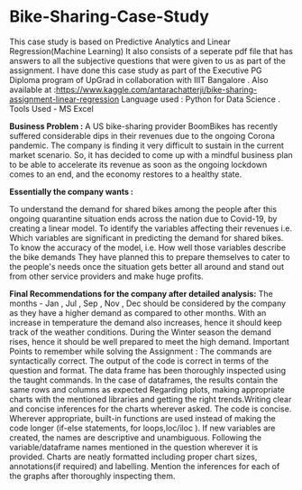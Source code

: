 # Bike-Sharing-Case-Study
This case study is based on Predictive Analytics and Linear Regression(Machine Learning)
It also consists of a seperate pdf file that has answers to all the subjective questions that were given to us as part of the assignment.
I have done this case study as part of the Executive PG Diploma program of UpGrad in collaboration with IIIT Bangalore .
Also available at :https://www.kaggle.com/antarachatterji/bike-sharing-assignment-linear-regression
Language used : Python for Data Science . Tools Used - MS Excel

**Business Problem :**
A US bike-sharing provider BoomBikes has recently suffered considerable dips in their revenues due to the ongoing Corona pandemic. The company is finding it very difficult to sustain in the current market scenario. So, it has decided to come up with a mindful business plan to be able to accelerate its revenue as soon as the ongoing lockdown comes to an end, and the economy restores to a healthy state.

**Essentially the company wants :**

To understand the demand for shared bikes among the people after this ongoing quarantine situation ends across the nation due to Covid-19, by creating a linear model.
To identify the variables affecting their revenues i.e. Which variables are significant in predicting the demand for shared bikes.
To know the accuracy of the model, i.e. How well those variables describe the bike demands
They have planned this to prepare themselves to cater to the people's needs once the situation gets better all around and stand out from other service providers and make huge profits.

**Final Recommendations for the company after detailed analysis:**
The months - Jan , Jul , Sep , Nov , Dec should be considered by the company as they have a higher demand as compared to other months.
With an increase in temperature the demand also increases, hence it should keep track of the weather conditions.
During the Winter season the demand rises, hence it should be well prepared to meet the high demand.
Important Points to remember while solving the Assignment :
The commands are syntactically correct.
The output of the code is correct in terms of the question and format.
The data frame has been thoroughly inspected using the taught commands.
In the case of dataframes, the results contain the same rows and columns as expected
Regarding plots, making appropriate charts with the mentioned libraries and getting the right trends.Writing clear and concise inferences for the charts wherever asked.
The code is concise. Wherever appropriate, built-in functions are used instead of making the code longer (if-else statements, for loops,loc/iloc ).
If new variables are created, the names are descriptive and unambiguous. Following the variable/dataframe names mentioned in the question wherever it is provided.
Charts are neatly formatted including proper chart sizes, annotations(if required) and labelling.
Mention the inferences for each of the graphs after thoroughly inspecting them.
